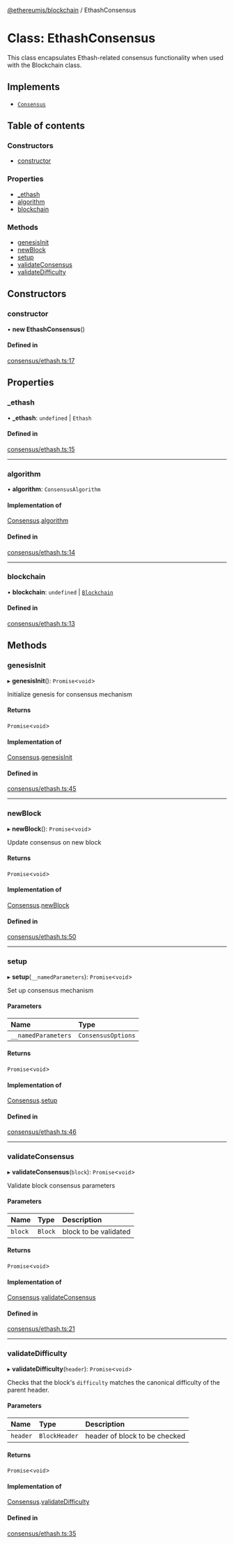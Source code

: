 [@ethereumjs/blockchain](../README.md) / EthashConsensus

# Class: EthashConsensus

This class encapsulates Ethash-related consensus functionality when used with the Blockchain class.

## Implements

- [`Consensus`](../interfaces/Consensus.md)

## Table of contents

### Constructors

- [constructor](EthashConsensus.md#constructor)

### Properties

- [\_ethash](EthashConsensus.md#_ethash)
- [algorithm](EthashConsensus.md#algorithm)
- [blockchain](EthashConsensus.md#blockchain)

### Methods

- [genesisInit](EthashConsensus.md#genesisinit)
- [newBlock](EthashConsensus.md#newblock)
- [setup](EthashConsensus.md#setup)
- [validateConsensus](EthashConsensus.md#validateconsensus)
- [validateDifficulty](EthashConsensus.md#validatedifficulty)

## Constructors

### constructor

• **new EthashConsensus**()

#### Defined in

[consensus/ethash.ts:17](https://github.com/ethereumjs/ethereumjs-monorepo/blob/master/packages/blockchain/src/consensus/ethash.ts#L17)

## Properties

### \_ethash

• **\_ethash**: `undefined` \| `Ethash`

#### Defined in

[consensus/ethash.ts:15](https://github.com/ethereumjs/ethereumjs-monorepo/blob/master/packages/blockchain/src/consensus/ethash.ts#L15)

___

### algorithm

• **algorithm**: `ConsensusAlgorithm`

#### Implementation of

[Consensus](../interfaces/Consensus.md).[algorithm](../interfaces/Consensus.md#algorithm)

#### Defined in

[consensus/ethash.ts:14](https://github.com/ethereumjs/ethereumjs-monorepo/blob/master/packages/blockchain/src/consensus/ethash.ts#L14)

___

### blockchain

• **blockchain**: `undefined` \| [`Blockchain`](Blockchain.md)

#### Defined in

[consensus/ethash.ts:13](https://github.com/ethereumjs/ethereumjs-monorepo/blob/master/packages/blockchain/src/consensus/ethash.ts#L13)

## Methods

### genesisInit

▸ **genesisInit**(): `Promise`<`void`\>

Initialize genesis for consensus mechanism

#### Returns

`Promise`<`void`\>

#### Implementation of

[Consensus](../interfaces/Consensus.md).[genesisInit](../interfaces/Consensus.md#genesisinit)

#### Defined in

[consensus/ethash.ts:45](https://github.com/ethereumjs/ethereumjs-monorepo/blob/master/packages/blockchain/src/consensus/ethash.ts#L45)

___

### newBlock

▸ **newBlock**(): `Promise`<`void`\>

Update consensus on new block

#### Returns

`Promise`<`void`\>

#### Implementation of

[Consensus](../interfaces/Consensus.md).[newBlock](../interfaces/Consensus.md#newblock)

#### Defined in

[consensus/ethash.ts:50](https://github.com/ethereumjs/ethereumjs-monorepo/blob/master/packages/blockchain/src/consensus/ethash.ts#L50)

___

### setup

▸ **setup**(`__namedParameters`): `Promise`<`void`\>

Set up consensus mechanism

#### Parameters

| Name | Type |
| :------ | :------ |
| `__namedParameters` | `ConsensusOptions` |

#### Returns

`Promise`<`void`\>

#### Implementation of

[Consensus](../interfaces/Consensus.md).[setup](../interfaces/Consensus.md#setup)

#### Defined in

[consensus/ethash.ts:46](https://github.com/ethereumjs/ethereumjs-monorepo/blob/master/packages/blockchain/src/consensus/ethash.ts#L46)

___

### validateConsensus

▸ **validateConsensus**(`block`): `Promise`<`void`\>

Validate block consensus parameters

#### Parameters

| Name | Type | Description |
| :------ | :------ | :------ |
| `block` | `Block` | block to be validated |

#### Returns

`Promise`<`void`\>

#### Implementation of

[Consensus](../interfaces/Consensus.md).[validateConsensus](../interfaces/Consensus.md#validateconsensus)

#### Defined in

[consensus/ethash.ts:21](https://github.com/ethereumjs/ethereumjs-monorepo/blob/master/packages/blockchain/src/consensus/ethash.ts#L21)

___

### validateDifficulty

▸ **validateDifficulty**(`header`): `Promise`<`void`\>

Checks that the block's `difficulty` matches the canonical difficulty of the parent header.

#### Parameters

| Name | Type | Description |
| :------ | :------ | :------ |
| `header` | `BlockHeader` | header of block to be checked |

#### Returns

`Promise`<`void`\>

#### Implementation of

[Consensus](../interfaces/Consensus.md).[validateDifficulty](../interfaces/Consensus.md#validatedifficulty)

#### Defined in

[consensus/ethash.ts:35](https://github.com/ethereumjs/ethereumjs-monorepo/blob/master/packages/blockchain/src/consensus/ethash.ts#L35)
